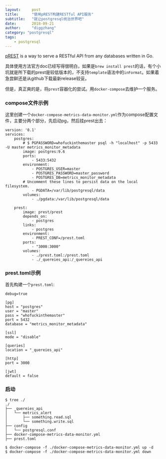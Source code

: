 ```yaml
---
layout:     post
title:      "使用pREST构建RESTful API服务"
subtitle:   "就让postgresql统治世界吧"
date:       2018-09-21
author:     "diggzhang"
category: "postgresql"
tags:
    - postgresql
---
```


[pREST](http://postgres.rest) is a way to serve a RESTful API from any databases written in Go.

具体使用方法官方doc已经写得很明白，如果是`brew install prest`的话，有个小坑就是所下载的prest是较低版本的，不支持`template`语法中的`inFormat`。如果着急尝鲜还是从github下载最新release较妥。

但是，真正爽的是，将`prest`容器化的尝试。用`docker-compose`去维护一个服务。

### compose文件示例

这里创建一个`docker-compose-metrics-data-monitor.yml`作为compose配置文件，主要分两个部分，先启动pg，然后挂prest出去：

```shell
version: '0.1'
services:
    postgres:
        # $ PGPASSWORD=whofuckinthemaster psql -h "localhost" -p 5433 -U master metrics_monitor_metadata
        image: postgres:9.6
        ports:
            - 5433:5432
        environment:
            - POSTGRES_USER=master
            - POSTGRES_PASSWORD=master_password
            - POSTGRES_DB=metrics_monitor_metadata
        # Uncomment these lines to persist data on the local filesystem.
            - PGDATA=/var/lib/postgresql/data
        volumes:
            - ./pgdata:/var/lib/postgresql/data

    prest:
        image: prest/prest
        depends_on:
            - postgres
        links:
            - postgres
        environment:
            - PREST_CONF=/prest.toml
        ports:
            - "3000:3000"
        volumes:
            - ./prest.toml:/prest.toml
            - ./_quereies_api:/_quereies_api
```

### prest.toml示例

首先构建一个`prest.toml`:

```
debug=true

[pg]
host = "postgres"
user = "master"
pass = "whofuckinthemaster"
port = 5432
database = "metrics_monitor_metadata"

[ssl]
mode = "disable"

[queries]
location = "_quereies_api"

[http]
port = 3000

[jwt]
default = false
```

### 启动

```shell
$ tree ./
./
├── _quereies_api
│   └── metrics_alert
│       ├── something.read.sql
│       └── something.write.sql
├── config
│   └── postgresql.conf
├── docker-compose-metrics-data-monitor.yml
├── prest.toml

$ docker-compose -f ./docker-compose-metrics-data-monitor.yml up -d
$ docker-compose -f ./docker-compose-metrics-data-monitor.yml down 
```